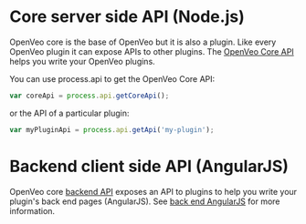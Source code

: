 # Core server side API (Node.js)

OpenVeo core is the base of OpenVeo but it is also a plugin. Like every OpenVeo plugin it can expose APIs to other plugins. The [OpenVeo Core API](/api/server) helps you write your OpenVeo plugins.

You can use process.api to get the OpenVeo Core API:

```js
var coreApi = process.api.getCoreApi();
```

or the API of a particular plugin:

```js
var myPluginApi = process.api.getApi('my-plugin');
```

# Backend client side API (AngularJS)

OpenVeo core [backend API](/api/client-back-end) exposes an API to plugins to help you write your plugin's back end pages (AngularJS). See [back end AngularJS](back-end.md) for more information.
